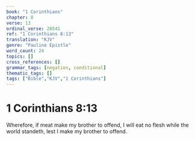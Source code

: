 ```yaml
---
book: "1 Corinthians"
chapter: 8
verse: 13
ordinal_verse: 28541
ref: "1 Corinthians 8:13"
translation: "KJV"
genre: "Pauline Epistle"
word_count: 24
topics: []
cross_references: []
grammar_tags: [negation, conditional]
thematic_tags: []
tags: ["Bible","KJV","1 Corinthians"]
---
```


# 1 Corinthians 8:13

Wherefore, if meat make my brother to offend, I will eat no flesh while the world standeth, lest I make my brother to offend.
